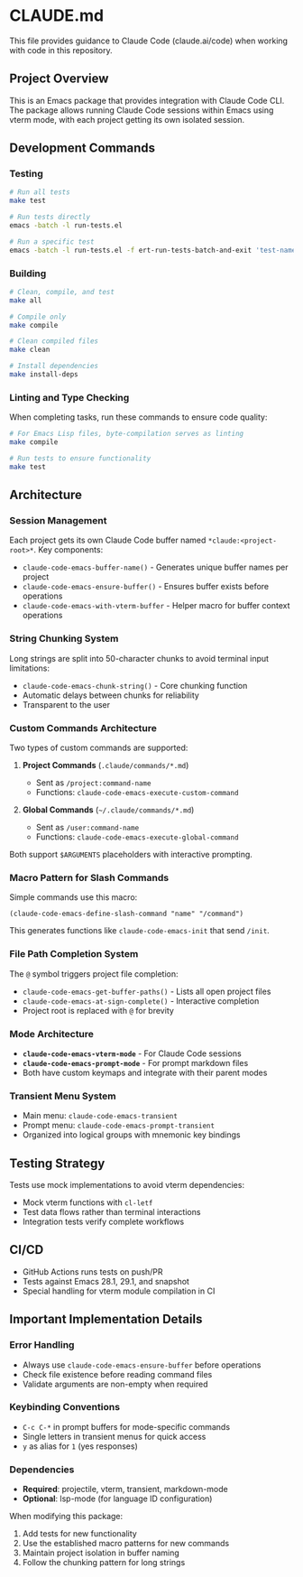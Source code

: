# CLAUDE.md

This file provides guidance to Claude Code (claude.ai/code) when working with code in this repository.

## Project Overview

This is an Emacs package that provides integration with Claude Code CLI. The package allows running Claude Code sessions within Emacs using vterm mode, with each project getting its own isolated session.

## Development Commands

### Testing
```bash
# Run all tests
make test

# Run tests directly
emacs -batch -l run-tests.el

# Run a specific test
emacs -batch -l run-tests.el -f ert-run-tests-batch-and-exit 'test-name-pattern'
```

### Building
```bash
# Clean, compile, and test
make all

# Compile only
make compile

# Clean compiled files
make clean

# Install dependencies
make install-deps
```

### Linting and Type Checking
When completing tasks, run these commands to ensure code quality:
```bash
# For Emacs Lisp files, byte-compilation serves as linting
make compile

# Run tests to ensure functionality
make test
```

## Architecture

### Session Management
Each project gets its own Claude Code buffer named `*claude:<project-root>*`. Key components:
- `claude-code-emacs-buffer-name()` - Generates unique buffer names per project
- `claude-code-emacs-ensure-buffer()` - Ensures buffer exists before operations
- `claude-code-emacs-with-vterm-buffer` - Helper macro for buffer context operations

### String Chunking System
Long strings are split into 50-character chunks to avoid terminal input limitations:
- `claude-code-emacs-chunk-string()` - Core chunking function
- Automatic delays between chunks for reliability
- Transparent to the user

### Custom Commands Architecture
Two types of custom commands are supported:

1. **Project Commands** (`.claude/commands/*.md`)
   - Sent as `/project:command-name`
   - Functions: `claude-code-emacs-execute-custom-command`
   
2. **Global Commands** (`~/.claude/commands/*.md`)
   - Sent as `/user:command-name`
   - Functions: `claude-code-emacs-execute-global-command`

Both support `$ARGUMENTS` placeholders with interactive prompting.

### Macro Pattern for Slash Commands
Simple commands use this macro:
```elisp
(claude-code-emacs-define-slash-command "name" "/command")
```
This generates functions like `claude-code-emacs-init` that send `/init`.

### File Path Completion System
The `@` symbol triggers project file completion:
- `claude-code-emacs-get-buffer-paths()` - Lists all open project files
- `claude-code-emacs-at-sign-complete()` - Interactive completion
- Project root is replaced with `@` for brevity

### Mode Architecture
- **`claude-code-emacs-vterm-mode`** - For Claude Code sessions
- **`claude-code-emacs-prompt-mode`** - For prompt markdown files
- Both have custom keymaps and integrate with their parent modes

### Transient Menu System
- Main menu: `claude-code-emacs-transient`
- Prompt menu: `claude-code-emacs-prompt-transient`
- Organized into logical groups with mnemonic key bindings

## Testing Strategy

Tests use mock implementations to avoid vterm dependencies:
- Mock vterm functions with `cl-letf`
- Test data flows rather than terminal interactions
- Integration tests verify complete workflows

## CI/CD
- GitHub Actions runs tests on push/PR
- Tests against Emacs 28.1, 29.1, and snapshot
- Special handling for vterm module compilation in CI

## Important Implementation Details

### Error Handling
- Always use `claude-code-emacs-ensure-buffer` before operations
- Check file existence before reading command files
- Validate arguments are non-empty when required

### Keybinding Conventions
- `C-c C-*` in prompt buffers for mode-specific commands
- Single letters in transient menus for quick access
- `y` as alias for `1` (yes responses)

### Dependencies
- **Required**: projectile, vterm, transient, markdown-mode
- **Optional**: lsp-mode (for language ID configuration)

When modifying this package:
1. Add tests for new functionality
2. Use the established macro patterns for new commands
3. Maintain project isolation in buffer naming
4. Follow the chunking pattern for long strings